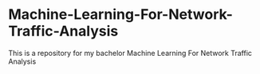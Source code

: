 # Machine-Learning-For-Network-Traffic-Analysis
This is a repository for my bachelor Machine Learning For Network Traffic Analysis
